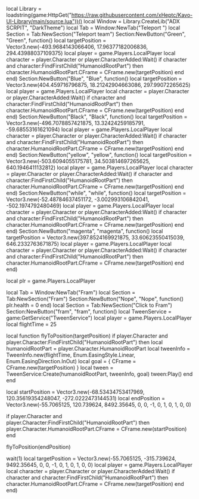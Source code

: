 local Library = loadstring(game:HttpGet("https://raw.githubusercontent.com/xHeptc/Kavo-UI-Library/main/source.lua"))()
local Window = Library.CreateLib("ADX SCRPIT", "DarkTheme")
local Tab = Window:NewTab("Teleport ")
local Section = Tab:NewSection("Teleport team")
Section:NewButton("Green", "Green", function()
    local targetPosition = Vector3.new(-493.9684143066406, 17.96377182006836, 294.43988037109375)
local player = game.Players.LocalPlayer
local character = player.Character or player.CharacterAdded:Wait()
if character and character:FindFirstChild("HumanoidRootPart") then
    character.HumanoidRootPart.CFrame = CFrame.new(targetPosition)
end
end)
Section:NewButton("Blue", "Blue", function()
    local targetPosition = Vector3.new(404.459716796875, 18.21242904663086, 297.99072265625)
local player = game.Players.LocalPlayer
local character = player.Character or player.CharacterAdded:Wait()
if character and character:FindFirstChild("HumanoidRootPart") then
    character.HumanoidRootPart.CFrame = CFrame.new(targetPosition)
end
end)
Section:NewButton("Black", "Black", function()
    local targetPosition = Vector3.new(-496.7078857421875, 13.32424259185791, -59.68553161621094)
local player = game.Players.LocalPlayer
local character = player.Character or player.CharacterAdded:Wait()
if character and character:FindFirstChild("HumanoidRootPart") then
    character.HumanoidRootPart.CFrame = CFrame.new(targetPosition)
end
end)
Section:NewButton("yellow", "yellow", function()
    local targetPosition = Vector3.new(-503.6094055175781, 34.503814697265625, 640.1946411132812)
local player = game.Players.LocalPlayer
local character = player.Character or player.CharacterAdded:Wait()
if character and character:FindFirstChild("HumanoidRootPart") then
    character.HumanoidRootPart.CFrame = CFrame.new(targetPosition)
end
end)
Section:NewButton("while", "while", function()
    local targetPosition = Vector3.new(-52.48784637451172, -3.002993106842041, -502.1974792480469)
local player = game.Players.LocalPlayer
local character = player.Character or player.CharacterAdded:Wait()
if character and character:FindFirstChild("HumanoidRootPart") then
    character.HumanoidRootPart.CFrame = CFrame.new(targetPosition)
end
end)
Section:NewButton("magenta", "magenta", function()
    local targetPosition = Vector3.new(397.8524169921875, 33.60623550415039, 646.2332763671875)
local player = game.Players.LocalPlayer
local character = player.Character or player.CharacterAdded:Wait()
if character and character:FindFirstChild("HumanoidRootPart") then
    character.HumanoidRootPart.CFrame = CFrame.new(targetPosition)
end
end)

local plr = game.Players.LocalPlayer

local Tab = Window:NewTab("Fram")
local Section = Tab:NewSection("Fram")
Section:NewButton("Nope", "Nope", function()
    plr.health = 0
end)
local Section = Tab:NewSection("Click to Fram")
Section:NewButton("fram", "fram", function()
    local TweenService = game:GetService("TweenService")
local player = game.Players.LocalPlayer
local flightTime = 25

local function flyToPosition(targetPosition)
    if player.Character and player.Character:FindFirstChild("HumanoidRootPart") then
        local humanoidRootPart = player.Character.HumanoidRootPart
        local tweenInfo = TweenInfo.new(flightTime, Enum.EasingStyle.Linear, Enum.EasingDirection.InOut)
        local goal = { CFrame = CFrame.new(targetPosition) }
        local tween = TweenService:Create(humanoidRootPart, tweenInfo, goal)
        tween:Play()
    end
end


local startPosition = Vector3.new(-68.53434753417969, 120.35619354248047, -272.0222473144531)
local endPosition = Vector3.new(-55.7065125, 120.739624, 8492.35645, 0, 0, -1, 0, 1, 0, 1, 0, 0)

if player.Character and player.Character:FindFirstChild("HumanoidRootPart") then
    player.Character.HumanoidRootPart.CFrame = CFrame.new(startPosition)
end

flyToPosition(endPosition)

wait(1)
local targetPosition = Vector3.new(-55.7065125, -315.739624, 9492.35645, 0, 0, -1, 0, 1, 0, 1, 0, 0)
local player = game.Players.LocalPlayer
local character = player.Character or player.CharacterAdded:Wait()
if character and character:FindFirstChild("HumanoidRootPart") then
    character.HumanoidRootPart.CFrame = CFrame.new(targetPosition)
end
end)

